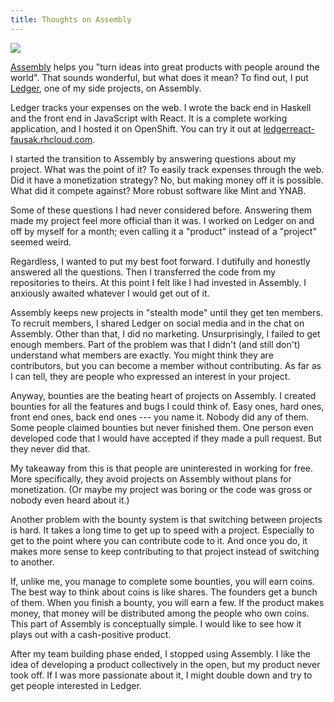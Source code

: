 ```yaml
---
title: Thoughts on Assembly
---
```


![][1]

[Assembly][2] helps you "turn ideas into great products with people
around the world". That sounds wonderful, but what does it mean?
To find out, I put [Ledger][3], one of my side projects, on Assembly.

Ledger tracks your expenses on the web. I wrote the back end in
Haskell and the front end in JavaScript with React. It is a complete
working application, and I hosted it on OpenShift. You can try it
out at [ledgerreact-fausak.rhcloud.com][4].

I started the transition to Assembly by answering questions about
my project. What was the point of it? To easily track expenses
through the web. Did it have a monetization strategy? No, but making
money off it is possible. What did it compete against? More robust
software like Mint and YNAB.

Some of these questions I had never considered before. Answering
them made my project feel more official than it was. I worked on
Ledger on and off by myself for a month; even calling it a "product"
instead of a "project" seemed weird.

Regardless, I wanted to put my best foot forward. I dutifully and
honestly answered all the questions. Then I transferred the code
from my repositories to theirs. At this point I felt like I had
invested in Assembly. I anxiously awaited whatever I would get out
of it.

Assembly keeps new projects in "stealth mode" until they get ten
members. To recruit members, I shared Ledger on social media and
in the chat on Assembly. Other than that, I did no marketing.
Unsurprisingly, I failed to get enough members. Part of the problem
was that I didn't (and still don't) understand what members are
exactly. You might think they are contributors, but you can become
a member without contributing. As far as I can tell, they are people
who expressed an interest in your project.

Anyway, bounties are the beating heart of projects on Assembly. I
created bounties for all the features and bugs I could think of.
Easy ones, hard ones, front end ones, back end ones --- you name
it. Nobody did any of them. Some people claimed bounties but never
finished them. One person even developed code that I would have
accepted if they made a pull request. But they never did that.

My takeaway from this is that people are uninterested in working
for free. More specifically, they avoid projects on Assembly without
plans for monetization. (Or maybe my project was boring or the code
was gross or nobody even heard about it.)

Another problem with the bounty system is that switching between
projects is hard. It takes a long time to get up to speed with a
project. Especially to get to the point where you can contribute
code to it. And once you do, it makes more sense to keep contributing
to that project instead of switching to another.

If, unlike me, you manage to complete some bounties, you will earn
coins. The best way to think about coins is like shares. The founders
get a bunch of them. When you finish a bounty, you will earn a few.
If the product makes money, that money will be distributed among
the people who own coins. This part of Assembly is conceptually
simple. I would like to see how it plays out with a cash-positive
product.

After my team building phase ended, I stopped using Assembly. I
like the idea of developing a product collectively in the open, but
my product never took off. If I was more passionate about it, I
might double down and try to get people interested in Ledger.

[1]: /static/images/2015/03/12/assembly.svg
[2]: https://assembly.com
[3]: https://github.com/asm-products/ledger-backend
[4]: http://ledgerreact-fausak.rhcloud.com
